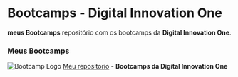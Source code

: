 # Bootcamps - Digital Innovation One

**meus Bootcamps** repositório com os bootcamps da **Digital Innovation One**.

### Meus Bootcamps

![Bootcamp Logo](imagens/https://github.com/artstar10/Dio/blob/master/philips/project-flexbox-dio/imagens/imagem-philips-fullstack-developer-you-are-you-diversidade.png "Logo") [Meu repositorio](https://github.com/artstar10/Dio/tree/master/philips/)  - **Bootcamps da Digital Innovation One**
